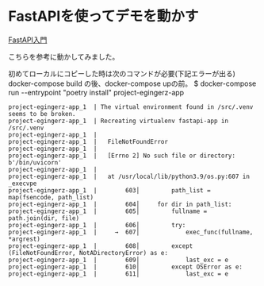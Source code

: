 # FastAPIを使ってデモを動かす

[FastAPI入門](https://zenn.dev/sh0nk/books/537bb028709ab9)

こちらを参考に動かしてみました。

初めてローカルにコピーした時は次のコマンドが必要(下記エラーが出る)
docker-compose build の後、docker-compose upの前。
$ docker-compose run --entrypoint "poetry install" project-egingerz-app

    project-egingerz-app_1  | The virtual environment found in /src/.venv seems to be broken.
    project-egingerz-app_1  | Recreating virtualenv fastapi-app in /src/.venv
    project-egingerz-app_1  | 
    project-egingerz-app_1  |   FileNotFoundError
    project-egingerz-app_1  | 
    project-egingerz-app_1  |   [Errno 2] No such file or directory: b'/bin/uvicorn'
    project-egingerz-app_1  | 
    project-egingerz-app_1  |   at /usr/local/lib/python3.9/os.py:607 in _execvpe
    project-egingerz-app_1  |        603│         path_list = map(fsencode, path_list)
    project-egingerz-app_1  |        604│     for dir in path_list:
    project-egingerz-app_1  |        605│         fullname = path.join(dir, file)
    project-egingerz-app_1  |        606│         try:
    project-egingerz-app_1  |     →  607│             exec_func(fullname, *argrest)
    project-egingerz-app_1  |        608│         except (FileNotFoundError, NotADirectoryError) as e:
    project-egingerz-app_1  |        609│             last_exc = e
    project-egingerz-app_1  |        610│         except OSError as e:
    project-egingerz-app_1  |        611│             last_exc = e
